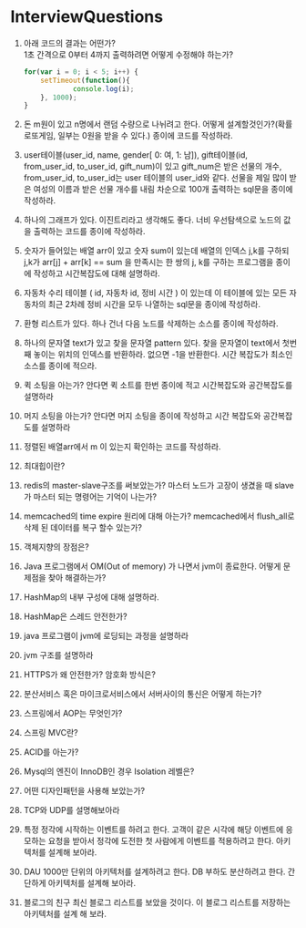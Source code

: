 # InterviewQuestions

1. 아래 코드의 결과는 어떤가?  
1초 간격으로 0부터 4까지 출력하려면 어떻게 수정해야 하는가?
    ```javascript
    for(var i = 0; i < 5; i++) {
        setTimeout(function(){
                console.log(i);
        }, 1000);
    }
    ```

1. 돈 m원이 있고 n명에서 랜덤 수량으로 나뉘려고 한다.  어떻게 설계할것인가?(확률로또게임, 일부는 0원을 받을 수 있다.) 종이에 코드를 작성하라.

1. user테이블(user_id, name, gender[ 0: 여, 1: 남]), gift테이블(id, from_user_id, to_user_id, gift_num)이 있고
gift_num은 받은 선물의 개수, from_user_id, to_user_id는 user 테이블의 user_id와 같다. 선물을 제일 많이 받은 여성의 이름과 받은 선물 개수를  내림 차순으로 100개 출력하는 sql문을 종이에 작성하라.

1. 하나의 그래프가 있다. 이진트리라고 생각해도 좋다. 너비 우선탐색으로 노드의 값을 출력하는 코드를 종이에 작성하라.

1. 숫자가 들어있는 배열 arr이 있고 숫자 sum이 있는데 배열의 인덱스 j,k를 구하되 j,k가 arr[j] + arr[k] == sum 을 만족시는 한 쌍의 j, k를 구하는 프로그램을 종이에 작성하고 시간복잡도에 대해 설명하라.

1. 자동차 수리 테이블 ( id, 자동차 id, 정비 시간 ) 이 있는데 
이 테이블에 있는 모든 자동차의 최근 2차례 정비 시간을 모두 나열하는 sql문을 종이에 작성하라.

1. 환형 리스트가 있다. 하나 건너 다음 노드를 삭제하는 소스를 종이에 작성하라.

1. 하나의 문자열 text가 있고 찾을 문자열 pattern 있다. 찾을 문자열이 text에서 첫번째 놓이는 위치의 인덱스를 반환하라. 없으면 -1을 반환한다. 시간 복잡도가 최소인 소스를 종이에 적으라.

1. 퀵 소팅을 아는가? 안다면 퀵 소트를 한번 종이에 적고 시간복잡도와 공간복잡도를 설명하라

1. 머지 소팅을 아는가? 안다면 머지 소팅을 종이에 작성하고 
시간 복잡도와 공간복잡도를 설명하라 

1. 정렬된 배열arr에서 m 이 있는지 확인하는 코드를 작성하라.

1. 최대힙이란?

1. redis의 master-slave구조를 써보았는가?
마스터 노드가 고장이 생겼을 때 slave가 마스터 되는 명령어는 기억이 나는가?

1. memcached의 time expire 원리에 대해 아는가? 
memcached에서 flush_all로 삭제 된 데이터를 복구 할수 있는가?

1. 객체지향의 장점은?

1. Java 프로그램에서 OM(Out of memory) 가 나면서 jvm이 종료한다. 어떻게 문제점을 찾아 해결하는가?

1. HashMap의 내부 구성에 대해 설명하라.

1. HashMap은 스레드 안전한가?

1. java 프로그램이 jvm에 로딩되는 과정을 설명하라

1. jvm 구조를 설명하라 

1. HTTPS가 왜 안전한가? 암호화 방식은? 

1. 분산서비스 혹은 마이크로서비스에서 서버사이의 통신은 어떻게 하는가?

1. 스프링에서 AOP는 무엇인가?

1. 스프링 MVC란?

1. ACID를 아는가?

1. Mysql의 엔진이 InnoDB인 경우 Isolation 레벨은?

1. 어떤 디자인패턴을 사용해 보았는가?

1. TCP와 UDP를 설명해보아라

1. 특정 정각에 시작하는 이벤트를 하려고 한다. 고객이 같은 시각에 
   해당 이벤트에 응모하는 요청을 받아서 정각에 도전한 첫 사람에게 이벤트를 적용하려고 한다. 아키텍처를 설계해 보아라.

1. DAU 1000만 단위의 아키텍처를 설계하려고 한다. DB 부하도 분산하려고 한다.
   간단하게 아키텍처를 설계해 보아라.

1. 블로그의 친구 최신 블로그 리스트를 보았을 것이다. 
이 블로그 리스트를 저장하는 아키텍처를 설계 해 보라.
